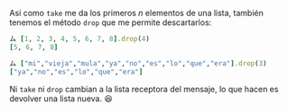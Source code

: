 Así como `take` me da los primeros _n_ elementos de una lista, también tenemos el método `drop` que me permite descartarlos:

```ruby
ム [1, 2, 3, 4, 5, 6, 7, 8].drop(4)
[5, 6, 7, 8]

ム ["mi","vieja","mula","ya","no","es","lo","que","era"].drop(3)
["ya","no","es","lo","que","era"]
```

Ni `take` ni `drop` cambian a la lista receptora del mensaje, lo que hacen es devolver una lista nueva. :satisfied:


